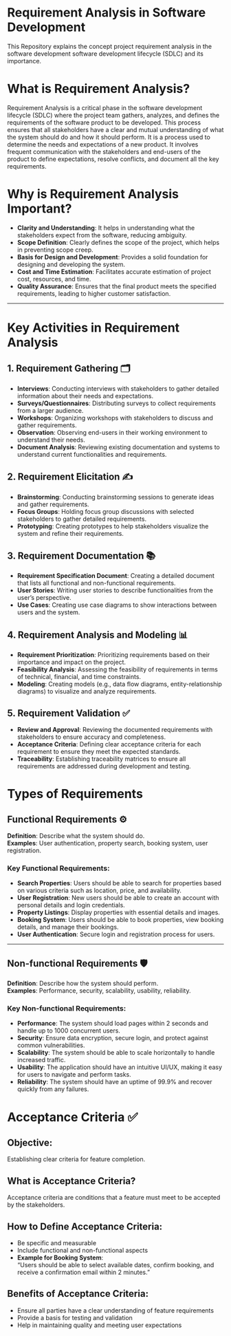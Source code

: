 # Requirement Analysis in Software Development
This Repository explains the concept project requirement analysis in the software development software development lifecycle (SDLC) and its importance. 

# What is Requirement Analysis?
Requirement Analysis is a critical phase in the software development lifecycle (SDLC) where the project team gathers, analyzes, and defines the requirements of the software product to be developed. This process ensures that all stakeholders have a clear and mutual understanding of what the system should do and how it should perform.
It is a process used to determine the needs and expectations of a new product. It involves frequent communication with the stakeholders and end-users of the product to define expectations, resolve conflicts, and document all the key requirements.

# Why is Requirement Analysis Important?

- **Clarity and Understanding**: It helps in understanding what the stakeholders expect from the software, reducing ambiguity.  
- **Scope Definition**: Clearly defines the scope of the project, which helps in preventing scope creep.  
- **Basis for Design and Development**: Provides a solid foundation for designing and developing the system.  
- **Cost and Time Estimation**: Facilitates accurate estimation of project cost, resources, and time.  
- **Quality Assurance**: Ensures that the final product meets the specified requirements, leading to higher customer satisfaction.  

---

# Key Activities in Requirement Analysis

## 1. Requirement Gathering 🗂️

- **Interviews**: Conducting interviews with stakeholders to gather detailed information about their needs and expectations.  
- **Surveys/Questionnaires**: Distributing surveys to collect requirements from a larger audience.  
- **Workshops**: Organizing workshops with stakeholders to discuss and gather requirements.  
- **Observation**: Observing end-users in their working environment to understand their needs.  
- **Document Analysis**: Reviewing existing documentation and systems to understand current functionalities and requirements.  

## 2. Requirement Elicitation ✍️

- **Brainstorming**: Conducting brainstorming sessions to generate ideas and gather requirements.  
- **Focus Groups**: Holding focus group discussions with selected stakeholders to gather detailed requirements.  
- **Prototyping**: Creating prototypes to help stakeholders visualize the system and refine their requirements.  

## 3. Requirement Documentation 📚

- **Requirement Specification Document**: Creating a detailed document that lists all functional and non-functional requirements.  
- **User Stories**: Writing user stories to describe functionalities from the user’s perspective.  
- **Use Cases**: Creating use case diagrams to show interactions between users and the system.  

## 4. Requirement Analysis and Modeling 📊

- **Requirement Prioritization**: Prioritizing requirements based on their importance and impact on the project.  
- **Feasibility Analysis**: Assessing the feasibility of requirements in terms of technical, financial, and time constraints.  
- **Modeling**: Creating models (e.g., data flow diagrams, entity-relationship diagrams) to visualize and analyze requirements.  

## 5. Requirement Validation ✅

- **Review and Approval**: Reviewing the documented requirements with stakeholders to ensure accuracy and completeness.  
- **Acceptance Criteria**: Defining clear acceptance criteria for each requirement to ensure they meet the expected standards.  
- **Traceability**: Establishing traceability matrices to ensure all requirements are addressed during development and testing.  

# Types of Requirements

## Functional Requirements ⚙️
**Definition**: Describe what the system should do.  
**Examples**: User authentication, property search, booking system, user registration.

### Key Functional Requirements:

- **Search Properties**: Users should be able to search for properties based on various criteria such as location, price, and availability.  
- **User Registration**: New users should be able to create an account with personal details and login credentials.  
- **Property Listings**: Display properties with essential details and images.  
- **Booking System**: Users should be able to book properties, view booking details, and manage their bookings.  
- **User Authentication**: Secure login and registration process for users.  

---

## Non-functional Requirements 🛡️
**Definition**: Describe how the system should perform.  
**Examples**: Performance, security, scalability, usability, reliability.

### Key Non-functional Requirements:

- **Performance**: The system should load pages within 2 seconds and handle up to 1000 concurrent users.  
- **Security**: Ensure data encryption, secure login, and protect against common vulnerabilities.  
- **Scalability**: The system should be able to scale horizontally to handle increased traffic.  
- **Usability**: The application should have an intuitive UI/UX, making it easy for users to navigate and perform tasks.  
- **Reliability**: The system should have an uptime of 99.9% and recover quickly from any failures.  

# Acceptance Criteria ✅

## Objective:
Establishing clear criteria for feature completion.

## What is Acceptance Criteria?

Acceptance criteria are conditions that a feature must meet to be accepted by the stakeholders.

## How to Define Acceptance Criteria:

- Be specific and measurable  
- Include functional and non-functional aspects  
- **Example for Booking System**:  
  “Users should be able to select available dates, confirm booking, and receive a confirmation email within 2 minutes.”

## Benefits of Acceptance Criteria:

- Ensure all parties have a clear understanding of feature requirements  
- Provide a basis for testing and validation  
- Help in maintaining quality and meeting user expectations  
